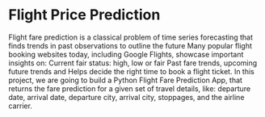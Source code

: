 # Flight Price Prediction 
Flight fare prediction is a classical problem of time series forecasting that finds trends in past observations to outline the future
Many popular flight booking websites today, including Google Flights, showcase important insights on:
Current fair status: high, low or fair
Past fare trends, upcoming future trends and
Helps decide the right time to book a flight ticket.
In this project, we are going to build a Python Flight Fare Prediction App, that returns the fare prediction for a given set of travel details, like: departure date, arrival date, departure city, arrival city, stoppages, and the airline carrier.
